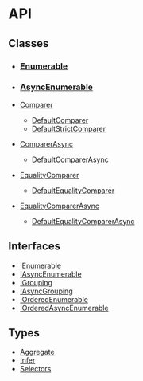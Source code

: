 <!-- markdownlint-disable MD036 -->

# API

## Classes

- ### [Enumerable](./enumerable.md)
- ### [AsyncEnumerable](./async-enumerable.md)

- [Comparer](./classes/Comparer.md)
  - [DefaultComparer](./classes/DefaultComparer.md)
  - [DefaultStrictComparer](./classes/DefaultStrictComparer.md)
- [ComparerAsync](./classes/ComparerAsync.md)
  - [DefaultComparerAsync](./classes/DefaultComparerAsync.md)
- [EqualityComparer](./classes/EqualityComparer.md)
  - [DefaultEqualityComparer](./classes/DefaultEqualityComparer.md)
- [EqualityComparerAsync](./classes/EqualityComparerAsync.md)
  - [DefaultEqualityComparerAsync](./classes/DefaultEqualityComparerAsync.md)

## Interfaces

- [IEnumerable](./enumerable.md)
- [IAsyncEnumerable](./async-enumerable.md)
- [IGrouping](./interfaces/grouping.md)
- [IAsyncGrouping](./interfaces/grouping.md)
- [IOrderedEnumerable](./interfaces/order.md)
- [IOrderedAsyncEnumerable](./interfaces/order.md)

## Types

- [Aggregate](./types/aggregate.md)
- [Infer](./types/infer.md)
- [Selectors](./types/selectors.md)
